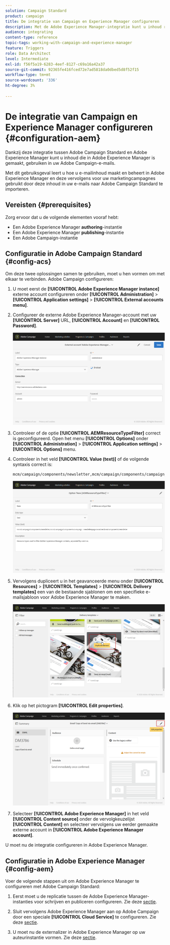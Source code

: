 ```yaml
---
solution: Campaign Standard
product: campaign
title: De integratie van Campaign en Experience Manager configureren
description: Met de Adobe Experience Manager-integratie kunt u inhoud rechtstreeks in AEM maken en later in Adobe Campaign gebruiken.
audience: integrating
content-type: reference
topic-tags: working-with-campaign-and-experience-manager
feature: Triggers
role: Data Architect
level: Intermediate
exl-id: f56f5a19-6283-4eef-8127-c69a16a42a37
source-git-commit: 92365fe416fced72e7ad5818da0dbed5d8f52f15
workflow-type: tm+mt
source-wordcount: '336'
ht-degree: 3%

---
```


# De integratie van Campaign en Experience Manager configureren {#configuration-aem}

Dankzij deze integratie tussen Adobe Campaign Standard en Adobe Experience Manager kunt u inhoud die in Adobe Experience Manager is gemaakt, gebruiken in uw Adobe Campaign-e-mails.

Met dit gebruiksgeval leert u hoe u e-mailinhoud maakt en beheert in Adobe Experience Manager en deze vervolgens voor uw marketingcampagnes gebruikt door deze inhoud in uw e-mails naar Adobe Campaign Standard te importeren.

## Vereisten {#prerequisites}

Zorg ervoor dat u de volgende elementen vooraf hebt:

* Een Adobe Experience Manager **authoring**-instantie
* Een Adobe Experience Manager **publishing**-instantie
* Een Adobe Campaign-instantie

## Configuratie in Adobe Campaign Standard {#config-acs}

Om deze twee oplossingen samen te gebruiken, moet u hen vormen om met elkaar te verbinden.
Adobe Campaign configureren:

1. U moet eerst de **[!UICONTROL Adobe Experience Manager instance]** externe account configureren onder **[!UICONTROL Administration]** > **[!UICONTROL Application settings]** > **[!UICONTROL External accounts menu]**.

1. Configureer de externe Adobe Experience Manager-account met uw **[!UICONTROL Server]** URL, **[!UICONTROL Account]** en **[!UICONTROL Password]**.

   ![](assets/aem_1.png)

1. Controleer of de optie **[!UICONTROL AEMResourceTypeFilter]** correct is geconfigureerd. Open het menu **[!UICONTROL Options]** onder **[!UICONTROL Administration]** > **[!UICONTROL Application settings]** > **[!UICONTROL Options]** menu.

1. Controleer in het veld **[!UICONTROL Value (text)]** of de volgende syntaxis correct is:

   ```
   mcm/campaign/components/newsletter,mcm/campaign/components/campaign_newsletterpage,mcm/neolane/components/newsletter
   ```

   ![](assets/aem_2.png)

1. Vervolgens dupliceert u in het geavanceerde menu onder **[!UICONTROL Resources]** > **[!UICONTROL Templates]** > **[!UICONTROL Delivery templates]** een van de bestaande sjablonen om een specifieke e-mailsjabloon voor Adobe Experience Manager te maken.

   ![](assets/aem_3.png)

1. Klik op het pictogram **[!UICONTROL Edit properties]**.

   ![](assets/aem_4.png)

1. Selecteer **[!UICONTROL Adobe Experience Manager]** in het veld **[!UICONTROL Content source]** onder de vervolgkeuzelijst **[!UICONTROL Content]** en selecteer vervolgens uw eerder gemaakte externe account in **[!UICONTROL Adobe Experience Manager account]**.

U moet nu de integratie configureren in Adobe Experience Manager.

## Configuratie in Adobe Experience Manager {#config-aem}

Voer de volgende stappen uit om Adobe Experience Manager te configureren met Adobe Campaign Standard:

1. Eerst moet u de replicatie tussen de Adobe Experience Manager-instanties voor schrijven en publiceren configureren. Zie deze [sectie](https://experienceleague.adobe.com/docs/experience-manager-65/administering/integration/campaignstandard.html#configuring-adobe-experience-manager).

1. Sluit vervolgens Adobe Experience Manager aan op Adobe Campaign door een speciale **[!UICONTROL Cloud Service]** te configureren. Zie deze [sectie](https://experienceleague.adobe.com/docs/experience-manager-65/administering/integration/campaignstandard.html#connecting-aem-to-adobe-campaign).

1. U moet nu de externalizer in Adobe Experience Manager op uw auteurinstantie vormen. Zie deze [sectie](https://experienceleague.adobe.com/docs/experience-manager-65/administering/integration/campaignstandard.html#configuring-the-externalizer).
